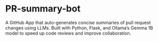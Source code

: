 # PR-summary-bot
A GitHub App that auto-generates concise summaries of pull request changes using LLMs. Built with Python, Flask, and Ollama’s Gemma 1B model to speed up code reviews and improve collaboration.
